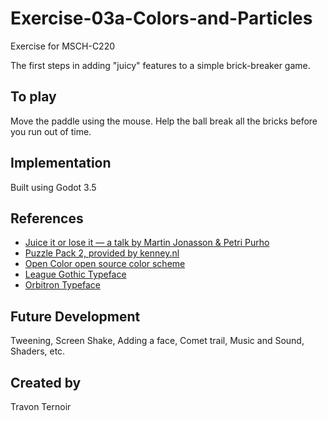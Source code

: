 # Exercise-03a-Colors-and-Particles

Exercise for MSCH-C220

The first steps in adding "juicy" features to a simple brick-breaker game.

## To play

Move the paddle using the mouse. Help the ball break all the bricks before you run out of time.


## Implementation

Built using Godot 3.5

## References
 * [Juice it or lose it — a talk by Martin Jonasson & Petri Purho](https://www.youtube.com/watch?v=Fy0aCDmgnxg)
 * [Puzzle Pack 2, provided by kenney.nl](https://kenney.nl/assets/puzzle-pack-2)
 * [Open Color open source color scheme](https://yeun.github.io/open-color/)
 * [League Gothic Typeface](https://www.theleagueofmoveabletype.com/league-gothic)
 * [Orbitron Typeface](https://www.theleagueofmoveabletype.com/orbitron)
 

## Future Development

Tweening, Screen Shake, Adding a face, Comet trail, Music and Sound, Shaders, etc.

## Created by 

Travon Ternoir
```
